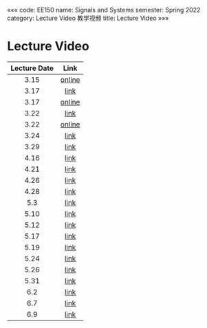 «««
code: EE150
name: Signals and Systems
semester: Spring 2022
category: Lecture Video 教学视频
title: Lecture Video
»»»

# Lecture Video

| Lecture Date |                        Link                        |
| :----------: | :------------------------------------------------: |
|     3.15     | [online](https://cowtransfer.com/s/34356246c7f340) |
|     3.17     |  [link](https://cowtransfer.com/s/af2c3f6e6be64f)  |
|     3.17     | [online](https://cowtransfer.com/s/2d8991faaa2b4a) |
|     3.22     |  [link](https://cowtransfer.com/s/4f19d90c4c6242)  |
|     3.22     | [online](https://cowtransfer.com/s/fc8446fc48af48) |
|     3.24     |  [link](https://cowtransfer.com/s/877dcee3f8ea4c)  |
|     3.29     |  [link](https://cowtransfer.com/s/2d9d97ec16bc4f)  |
|     4.16     |  [link](https://cowtransfer.com/s/9f526d6b279043)  |
|     4.21     |  [link](https://cowtransfer.com/s/633497d19cc64f)  |
|     4.26     |  [link](https://cowtransfer.com/s/884857a407844d)  |
|     4.28     |  [link](https://cowtransfer.com/s/9c64c50f991747)  |
|     5.3      |  [link](https://cowtransfer.com/s/3f919ffa49ae40)  |
|     5.10     |  [link](https://cowtransfer.com/s/2bfdaf6eb22f40)  |
|     5.12     |  [link](https://cowtransfer.com/s/febf24be7e3842)  |
|     5.17     |  [link](https://cowtransfer.com/s/c44b114879424c)  |
|     5.19     |  [link](https://cowtransfer.com/s/ea9bb9f5d7d646)  |
|     5.24     |  [link](https://cowtransfer.com/s/503d3a77d6ec4c)  |
|     5.26     |  [link](https://cowtransfer.com/s/c90d165beb9444)  |
|     5.31     |  [link](https://cowtransfer.com/s/38eb76cbbb3a43)  |
|     6.2      |  [link](https://cowtransfer.com/s/408c2bb3bec04c)  |
|     6.7      |  [link](https://cowtransfer.com/s/75906e6b9bb34a)  |
|     6.9      |  [link](https://cowtransfer.com/s/a5079727f6344c)  |


